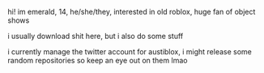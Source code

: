 hi!
im emerald, 14, he/she/they, interested in old roblox, huge fan of object shows

i usually download shit here, but i also do some stuff

i currently manage the twitter account for austiblox, i might release some random
repositories so keep an eye out on them lmao
